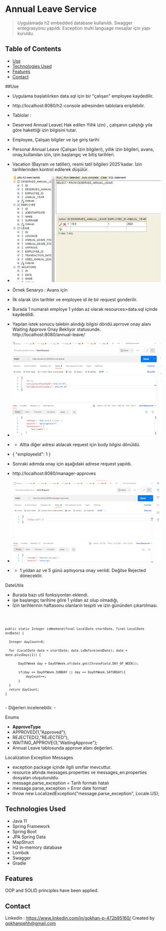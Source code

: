 # Annual Leave Service
> Uygulamada h2 embedded database kullanıldı. Swagger entegrasyonu yapıldı. Exception multi language mesajlar için yapı kuruldu.

## Table of Contents
* [Use](#technologies-used)
* [Technologies Used](#technologies-used)
* [Features](#features)
* [Contact](#contact)

##Use
- Uygulama başlatılırken data.sql için bir "çalışan" employee kaydedilir.
- http://localhost:8080/h2-console adresinden tablolara erişilebilir.
- Tablolar :
- Deserved Annual Leave( Hak edilen Yıllık izin) , çalışanın çalıştığı yıla göre hakettiği izin bilgisini tutar.
- Employee, Çalışan bilgiler ve işe giriş tarihi
- Personal Annual Leave (Çalışan İzin bilgileri), yıllık izin bilgileri, avans, onay,kullanılan izin, izin başlangıç ve bitiş tarihleri.
- Vacation (Bayram ve tatiller), resmi tatil bilgileri 2025'kadar. İzin tarihlerinden kontrol edilerek düşülür.

- ![img.png](img.png)
- Örnek Senaryo : Avans için
- İlk olarak izin tarihler ve employee id ile bir request gonderilir.
- Burada 1 numaralı employe 1 yıldan az olarak resources>data.sql içinde kaydedildi.
- Yapılan istek sonucu talebin alındığı bilgisi döndü.aprrove onay alanı Waiting Approve Onay Bekliyor statusunde.
  http://localhost:8080/annual-leave/
- ![img_1.png](img_1.png)
- - Altta diğer adresi atılacak request için body bilgisi dönüldü.
- {  "employeeId": 1  }
- Sonraki adımda onay için aşağıdaki adrese request yapıldı.
- http://localhost:8080/manager-approves
- ![img_2.png](img_2.png)
- - 1 yıldan az ve 5 günü aşmıyorsa onay verildi. Değilse Rejected dönecektir.

DateUtils
  - Burada bazı util fonksiyonları eklendi.
  - işe başlangıç tarihine göre 1 yıldan az olup olmadığı,
  - İzin tarihlerinin haftasonu olanların tespiti ve izin gününden çıkartılması.

<code>
     
    public static Integer isWeekend(final LocalDate startDate, final LocalDate endDate) {

      Integer dayCount=0;

      for (LocalDate date = startDate; date.isBefore(endDate); date = date.plusDays(1)) {

           DayOfWeek day = DayOfWeek.of(date.get(ChronoField.DAY_OF_WEEK));

           if(day == DayOfWeek.SUNDAY || day == DayOfWeek.SATURDAY){
               dayCount++;
           }
      }
      return dayCount;
    }
</code>
  - Diğerleri incelenebilir.
  - 

Enums
  - **ApproveType**
  - APPROVED(1,"Approved"),
  - REJECTED(2,"REJECTED"),
  - WAITING_APPROVE(3,"WaitingApprove");
  - Annual Leave tablosunda approve alanı değerleri.

Localization Exception Messages
  - exception package içinde ilgili sınıflar mevcuttur.
  - resource altında messages.properties ve messages_en.properties dosyaları oluşuturuldu.
  - message.parse_exception = Tarih formatı hatalı
  - message.parse_exception = Error date format!
  -  throw new LocalizedException("message.parse_exception", Locale.US);

## Technologies Used
- Java 11
- Spring Framework
- Spring Boot
- JPA Spring Data
- MapStruct
- H2 in-memory database
- Lombok
- Swagger
- Gradle


## Features
OOP and SOLID principles have been applied.

## Contact
Linkedin : https://www.linkedin.com/in/gokhan-p-472b95160/
Created by gokhanpehh@gmail.com
